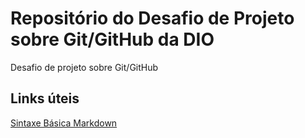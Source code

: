 # Repositório do Desafio de Projeto sobre Git/GitHub da DIO
Desafio de projeto sobre Git/GitHub

## Links úteis
[Sintaxe Básica Markdown](https://www.markdownguide.org/basic-syntax/)
